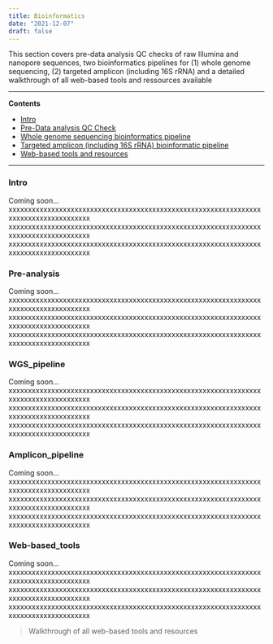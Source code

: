 ```yaml
---
title: Bioinformatics
date: "2021-12-07"
draft: false
---
```


This section covers pre-data analysis QC checks of raw Illumina and nanopore  sequences, two bioinformatics pipelines for (1) whole genome sequencing, (2) targeted amplicon (including 16S rRNA) and a detailed walkthrough of all web-based tools and ressources available

---
**Contents**

- [Intro](#intro)
- [Pre-Data analysis QC Check](#Pre-analysis)
- [Whole genome sequencing bioinformatics pipeline](#WGS_pipeline)
- [Targeted amplicon (including 16S rRNA) bioinformatic pipeline](#amplicon_pipeline)
- [Web-based tools and resources](#web-based_tools)
---

### Intro 

Coming soon...
xxxxxxxxxxxxxxxxxxxxxxxxxxxxxxxxxxxxxxxxxxxxxxxxxxxxxxxxxxxxxxxxxxxxxxxxxxxxxxxxxxxxxx
xxxxxxxxxxxxxxxxxxxxxxxxxxxxxxxxxxxxxxxxxxxxxxxxxxxxxxxxxxxxxxxxxxxxxxxxxxxxxxxxxxxxxx
xxxxxxxxxxxxxxxxxxxxxxxxxxxxxxxxxxxxxxxxxxxxxxxxxxxxxxxxxxxxxxxxxxxxxxxxxxxxxxxxxxxxxx

### Pre-analysis

Coming soon...
xxxxxxxxxxxxxxxxxxxxxxxxxxxxxxxxxxxxxxxxxxxxxxxxxxxxxxxxxxxxxxxxxxxxxxxxxxxxxxxxxxxxxx
xxxxxxxxxxxxxxxxxxxxxxxxxxxxxxxxxxxxxxxxxxxxxxxxxxxxxxxxxxxxxxxxxxxxxxxxxxxxxxxxxxxxxx
xxxxxxxxxxxxxxxxxxxxxxxxxxxxxxxxxxxxxxxxxxxxxxxxxxxxxxxxxxxxxxxxxxxxxxxxxxxxxxxxxxxxxx

### WGS_pipeline

Coming soon...
xxxxxxxxxxxxxxxxxxxxxxxxxxxxxxxxxxxxxxxxxxxxxxxxxxxxxxxxxxxxxxxxxxxxxxxxxxxxxxxxxxxxxx
xxxxxxxxxxxxxxxxxxxxxxxxxxxxxxxxxxxxxxxxxxxxxxxxxxxxxxxxxxxxxxxxxxxxxxxxxxxxxxxxxxxxxx
xxxxxxxxxxxxxxxxxxxxxxxxxxxxxxxxxxxxxxxxxxxxxxxxxxxxxxxxxxxxxxxxxxxxxxxxxxxxxxxxxxxxxx

### Amplicon_pipeline 

Coming soon...
xxxxxxxxxxxxxxxxxxxxxxxxxxxxxxxxxxxxxxxxxxxxxxxxxxxxxxxxxxxxxxxxxxxxxxxxxxxxxxxxxxxxxx
xxxxxxxxxxxxxxxxxxxxxxxxxxxxxxxxxxxxxxxxxxxxxxxxxxxxxxxxxxxxxxxxxxxxxxxxxxxxxxxxxxxxxx
xxxxxxxxxxxxxxxxxxxxxxxxxxxxxxxxxxxxxxxxxxxxxxxxxxxxxxxxxxxxxxxxxxxxxxxxxxxxxxxxxxxxxx

### Web-based_tools
Coming soon...
xxxxxxxxxxxxxxxxxxxxxxxxxxxxxxxxxxxxxxxxxxxxxxxxxxxxxxxxxxxxxxxxxxxxxxxxxxxxxxxxxxxxxx
xxxxxxxxxxxxxxxxxxxxxxxxxxxxxxxxxxxxxxxxxxxxxxxxxxxxxxxxxxxxxxxxxxxxxxxxxxxxxxxxxxxxxx
xxxxxxxxxxxxxxxxxxxxxxxxxxxxxxxxxxxxxxxxxxxxxxxxxxxxxxxxxxxxxxxxxxxxxxxxxxxxxxxxxxxxxx

> Walkthrough of all web-based tools and resources

